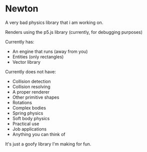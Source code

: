# Newton

A very bad physics library that i am working on.

Renders using the p5.js library (currently, for debugging purposes)

Currently has:

* An engine that runs (away from you)
* Entities (only rectangles)
* Vector library

Currently does not have:

* Collision detection
* Collision resolving
* A proper renderer
* Other primitive shapes
* Rotations
* Complex bodies
* Spring physics
* Soft body physics
* Practical use
* Job applications
* Anything you can think of

It's just a goofy library I'm making for fun.

